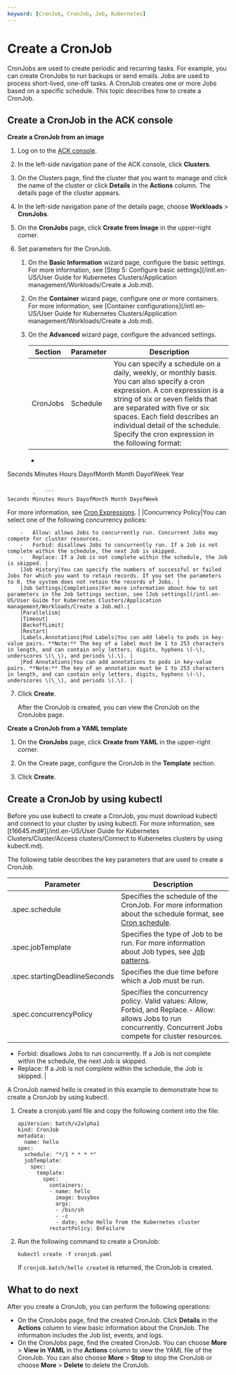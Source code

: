 ```yaml
---
keyword: [CronJob, CronJob, Job, Kubernetes]
---
```


# Create a CronJob

CronJobs are used to create periodic and recurring tasks. For example, you can create CronJobs to run backups or send emails. Jobs are used to process short-lived, one-off tasks. A CronJob creates one or more Jobs based on a specific schedule. This topic describes how to create a CronJob.

## Create a CronJob in the ACK console

**Create a CronJob from an image**

1.  Log on to the [ACK console](https://cs.console.aliyun.com).

2.  In the left-side navigation pane of the ACK console, click **Clusters**.

3.  On the Clusters page, find the cluster that you want to manage and click the name of the cluster or click **Details** in the **Actions** column. The details page of the cluster appears.

4.  In the left-side navigation pane of the details page, choose **Workloads** \> **CronJobs**.

5.  On the **CronJobs** page, click **Create from Image** in the upper-right corner.

6.  Set parameters for the CronJob.

    1.  On the **Basic Information** wizard page, configure the basic settings. For more information, see [Step 5: Configure basic settings](/intl.en-US/User Guide for Kubernetes Clusters/Application management/Workloads/Create a Job.md).

    2.  On the **Container** wizard page, configure one or more containers. For more information, see [Container configurations](/intl.en-US/User Guide for Kubernetes Clusters/Application management/Workloads/Create a Job.md).

    3.  On the **Advanced** wizard page, configure the advanced settings.

        |Section|Parameter|Description|
        |-------|---------|-----------|
        |CronJobs|Schedule|You can specify a schedule on a daily, weekly, or monthly basis. You can also specify a cron expression. A con expression is a string of six or seven fields that are separated with five or six spaces. Each field describes an individual detail of the schedule. Specify the cron expression in the following format:

        -   ```
Seconds Minutes Hours DayofMonth Month DayofWeek Year
```

        -   ```
Seconds Minutes Hours DayofMonth Month DayofWeek
```

For more information, see [Cron Expressions](https://docs.oracle.com/cd/E12058_01/doc/doc.1014/e12030/cron_expressions.htm). |
        |Concurrency Policy|You can select one of the following concurrency polices:

        -   Allow: allows Jobs to concurrently run. Concurrent Jobs may compete for cluster resources.
        -   Forbid: disallows Jobs to concurrently run. If a Job is not complete within the schedule, the next Job is skipped.
        -   Replace: If a Job is not complete within the schedule, the Job is skipped. |
        |Job History|You can specify the numbers of successful or failed Jobs for which you want to retain records. If you set the parameters to 0, the system does not retain the records of Jobs. |
        |Job Settings|Completions|For more information about how to set parameters in the Job Settings section, see [Job settings](/intl.en-US/User Guide for Kubernetes Clusters/Application management/Workloads/Create a Job.md).|
        |Parallelism|
        |Timeout|
        |BackoffLimit|
        |Restart|
        |Labels,Annotations|Pod Labels|You can add labels to pods in key-value pairs. **Note:** The key of a label must be 1 to 253 characters in length, and can contain only letters, digits, hyphens \(-\), underscores \(\_\), and periods \(.\). |
        |Pod Annotations|You can add annotations to pods in key-value pairs. **Note:** The key of an annotation must be 1 to 253 characters in length, and can contain only letters, digits, hyphens \(-\), underscores \(\_\), and periods \(.\). |

7.  Click **Create**.

    After the CronJob is created, you can view the CronJob on the CronJobs page.


**Create a CronJob from a YAML template**

1.  On the **CronJobs** page, click **Create from YAML** in the upper-right corner.

2.  On the Create page, configure the CronJob in the **Template** section.

3.  Click **Create**.


## Create a CronJob by using kubectl

Before you use kubectl to create a CronJob, you must download kubectl and connect to your cluster by using kubectl. For more information, see [t16645.md\#](/intl.en-US/User Guide for Kubernetes Clusters/Cluster/Access clusters/Connect to Kubernetes clusters by using kubectl.md).

The following table describes the key parameters that are used to create a CronJob.

|Parameter|Description|
|---------|-----------|
|.spec.schedule|Specifies the schedule of the CronJob. For more information about the schedule format, see [Cron schedule](https://kubernetes.io/docs/concepts/workloads/controllers/cron-jobs/#cron-schedule-syntax).|
|.spec.jobTemplate|Specifies the type of Job to be run. For more information about Job types, see [Job patterns](https://kubernetes.io/docs/concepts/workloads/controllers/job/#job-patterns).|
|.spec.startingDeadlineSeconds|Specifies the due time before which a Job must be run.|
|.spec.concurrencyPolicy|Specifies the concurrency policy. Valid values: Allow, Forbid, and Replace.-   Allow: allows Jobs to run concurrently. Concurrent Jobs compete for cluster resources.
-   Forbid: disallows Jobs to run concurrently. If a Job is not complete within the schedule, the next Job is skipped.
-   Replace: If a Job is not complete within the schedule, the Job is skipped. |

A CronJob named hello is created in this example to demonstrate how to create a CronJob by using kubectl.

1.  Create a cronjob.yaml file and copy the following content into the file:

    ```
    apiVersion: batch/v2alpha1
    kind: CronJob
    metadata:
      name: hello
    spec:
      schedule: "*/1 * * * *"
      jobTemplate:
        spec:
          template:
            spec:
              containers:
              - name: hello
                image: busybox
                args:
                - /bin/sh
                - -c
                - date; echo Hello from the Kubernetes cluster
              restartPolicy: OnFailure
    ```

2.  Run the following command to create a CronJob:

    ```
    kubectl create -f cronjob.yaml
    ```

    If `cronjob.batch/hello created` is returned, the CronJob is created.


## What to do next

After you create a CronJob, you can perform the following operations:

-   On the CronJobs page, find the created CronJob. Click **Details** in the **Actions** column to view basic information about the CronJob. The information includes the Job list, events, and logs.
-   On the CronJobs page, find the created CronJob. You can choose **More** \> **View in YAML** in the **Actions** column to view the YAML file of the CronJob. You can also choose **More** \> **Stop** to stop the CronJob or choose **More** \> **Delete** to delete the CronJob.

